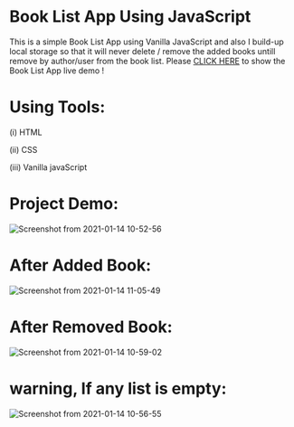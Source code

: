 # Book List App Using JavaScript
This is a simple Book List App using Vanilla JavaScript and also I build-up local storage so that it will never delete / remove the added books untill remove by author/user from the book list. Please [CLICK HERE](https://imdadulhaque1.github.io/Book_List_App-Using-JavaScript/) to show the Book List App live demo !
# Using Tools:

(i) HTML

(ii) CSS

(iii) Vanilla javaScript

# Project Demo:
![Screenshot from 2021-01-14 10-52-56](https://user-images.githubusercontent.com/45633928/104547044-c3ad7380-5657-11eb-9c14-69e9d302f2ff.png)

# After Added Book:
![Screenshot from 2021-01-14 11-05-49](https://user-images.githubusercontent.com/45633928/104547385-94e3cd00-5658-11eb-804b-89f4dbb49f08.png)

# After Removed Book:
![Screenshot from 2021-01-14 10-59-02](https://user-images.githubusercontent.com/45633928/104547414-a88f3380-5658-11eb-9315-5b3550cd133e.png)

# warning, If any list is empty:
![Screenshot from 2021-01-14 10-56-55](https://user-images.githubusercontent.com/45633928/104547442-bfce2100-5658-11eb-8a8e-e8443fe4a0c6.png)

